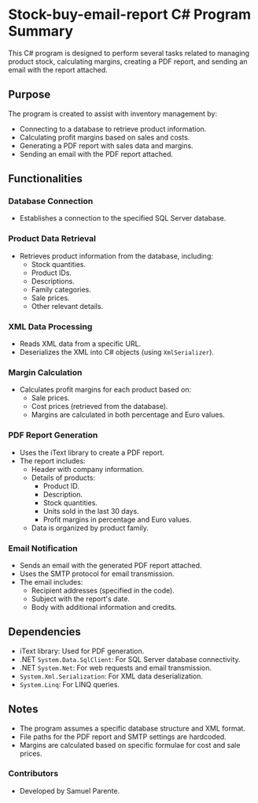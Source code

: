 # Stock-buy-email-report C# Program Summary

This C# program is designed to perform several tasks related to managing product stock, calculating margins, creating a PDF report, and sending an email with the report attached. 

## Purpose

The program is created to assist with inventory management by:

- Connecting to a database to retrieve product information.
- Calculating profit margins based on sales and costs.
- Generating a PDF report with sales data and margins.
- Sending an email with the PDF report attached.

## Functionalities

### Database Connection

- Establishes a connection to the specified SQL Server database.

### Product Data Retrieval

- Retrieves product information from the database, including:
  - Stock quantities.
  - Product IDs.
  - Descriptions.
  - Family categories.
  - Sale prices.
  - Other relevant details.

### XML Data Processing

- Reads XML data from a specific URL.
- Deserializes the XML into C# objects (using `XmlSerializer`).

### Margin Calculation

- Calculates profit margins for each product based on:
  - Sale prices.
  - Cost prices (retrieved from the database).
  - Margins are calculated in both percentage and Euro values.

### PDF Report Generation

- Uses the iText library to create a PDF report.
- The report includes:
  - Header with company information.
  - Details of products:
    - Product ID.
    - Description.
    - Stock quantities.
    - Units sold in the last 30 days.
    - Profit margins in percentage and Euro values.
  - Data is organized by product family.

### Email Notification

- Sends an email with the generated PDF report attached.
- Uses the SMTP protocol for email transmission.
- The email includes:
  - Recipient addresses (specified in the code).
  - Subject with the report's date.
  - Body with additional information and credits.

## Dependencies

- iText library: Used for PDF generation.
- .NET `System.Data.SqlClient`: For SQL Server database connectivity.
- .NET `System.Net`: For web requests and email transmission.
- `System.Xml.Serialization`: For XML data deserialization.
- `System.Linq`: For LINQ queries.

## Notes

- The program assumes a specific database structure and XML format.
- File paths for the PDF report and SMTP settings are hardcoded.
- Margins are calculated based on specific formulae for cost and sale prices.

### Contributors

- Developed by Samuel Parente.


